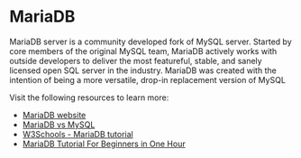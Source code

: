 # MariaDB

MariaDB server is a community developed fork of MySQL server. Started by core members of the original MySQL team, MariaDB actively works with outside developers to deliver the most featureful, stable, and sanely licensed open SQL server in the industry. MariaDB was created with the intention of being a more versatile, drop-in replacement version of MySQL

Visit the following resources to learn more:

- [MariaDB website](https://mariadb.org/)
- [MariaDB vs MySQL](https://www.guru99.com/mariadb-vs-mysql.html)
- [W3Schools - MariaDB tutorial ](https://www.w3schools.blog/mariadb-tutorial)
- [MariaDB Tutorial For Beginners in One Hour](https://www.youtube.com/watch?v=_AMj02sANpI)
